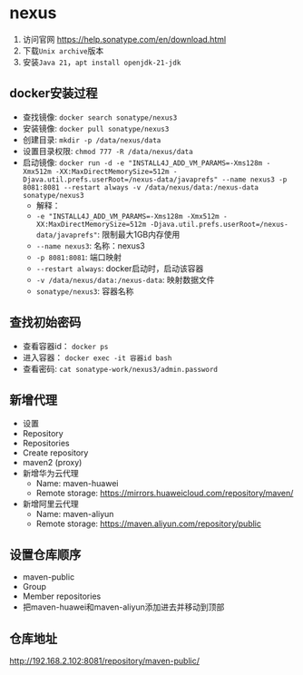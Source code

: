 # nexus

1. 访问官网 <https://help.sonatype.com/en/download.html>
2. 下载`Unix archive`版本
3. 安装`Java 21`，`apt install openjdk-21-jdk`

## docker安装过程

- 查找镜像: `docker search sonatype/nexus3`
- 安装镜像: `docker pull sonatype/nexus3`
- 创建目录: `mkdir -p /data/nexus/data`
- 设置目录权限: `chmod 777 -R /data/nexus/data`
- 启动镜像: `docker run -d -e "INSTALL4J_ADD_VM_PARAMS=-Xms128m -Xmx512m -XX:MaxDirectMemorySize=512m -Djava.util.prefs.userRoot=/nexus-data/javaprefs" --name nexus3 -p 8081:8081 --restart always -v /data/nexus/data:/nexus-data sonatype/nexus3`
  - 解释：
  - `-e "INSTALL4J_ADD_VM_PARAMS=-Xms128m -Xmx512m -XX:MaxDirectMemorySize=512m -Djava.util.prefs.userRoot=/nexus-data/javaprefs"`: 限制最大1GB内存使用
  - `--name nexus3`: 名称：nexus3
  - `-p 8081:8081`: 端口映射
  - `--restart always`: docker启动时，启动该容器
  - `-v /data/nexus/data:/nexus-data`: 映射数据文件
  - `sonatype/nexus3`: 容器名称

## 查找初始密码

- 查看容器id： `docker ps`
- 进入容器： `docker exec -it 容器id bash`
- 查看密码: `cat sonatype-work/nexus3/admin.password`

## 新增代理

- 设置
- Repository
- Repositories
- Create repository
- maven2 (proxy)
- 新增华为云代理
  - Name: maven-huawei
  - Remote storage: <https://mirrors.huaweicloud.com/repository/maven/>
- 新增阿里云代理
  - Name: maven-aliyun
  - Remote storage: <https://maven.aliyun.com/repository/public>

## 设置仓库顺序

- maven-public
- Group
- Member repositories
- 把maven-huawei和maven-aliyun添加进去并移动到顶部

## 仓库地址

<http://192.168.2.102:8081/repository/maven-public/>
